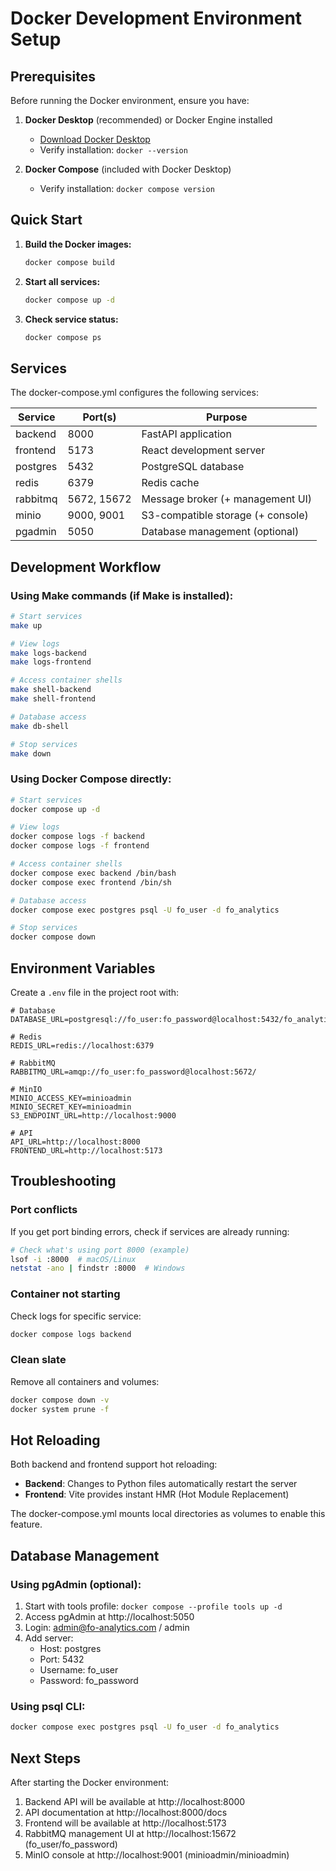 # Docker Development Environment Setup

## Prerequisites

Before running the Docker environment, ensure you have:

1. **Docker Desktop** (recommended) or Docker Engine installed
   - [Download Docker Desktop](https://www.docker.com/products/docker-desktop/)
   - Verify installation: `docker --version`

2. **Docker Compose** (included with Docker Desktop)
   - Verify installation: `docker compose version`

## Quick Start

1. **Build the Docker images:**
   ```bash
   docker compose build
   ```

2. **Start all services:**
   ```bash
   docker compose up -d
   ```

3. **Check service status:**
   ```bash
   docker compose ps
   ```

## Services

The docker-compose.yml configures the following services:

| Service    | Port(s)      | Purpose                           |
|------------|--------------|-----------------------------------|
| backend    | 8000         | FastAPI application               |
| frontend   | 5173         | React development server          |
| postgres   | 5432         | PostgreSQL database               |
| redis      | 6379         | Redis cache                       |
| rabbitmq   | 5672, 15672  | Message broker (+ management UI)  |
| minio      | 9000, 9001   | S3-compatible storage (+ console) |
| pgadmin    | 5050         | Database management (optional)    |

## Development Workflow

### Using Make commands (if Make is installed):

```bash
# Start services
make up

# View logs
make logs-backend
make logs-frontend

# Access container shells
make shell-backend
make shell-frontend

# Database access
make db-shell

# Stop services
make down
```

### Using Docker Compose directly:

```bash
# Start services
docker compose up -d

# View logs
docker compose logs -f backend
docker compose logs -f frontend

# Access container shells
docker compose exec backend /bin/bash
docker compose exec frontend /bin/sh

# Database access
docker compose exec postgres psql -U fo_user -d fo_analytics

# Stop services
docker compose down
```

## Environment Variables

Create a `.env` file in the project root with:

```env
# Database
DATABASE_URL=postgresql://fo_user:fo_password@localhost:5432/fo_analytics

# Redis
REDIS_URL=redis://localhost:6379

# RabbitMQ
RABBITMQ_URL=amqp://fo_user:fo_password@localhost:5672/

# MinIO
MINIO_ACCESS_KEY=minioadmin
MINIO_SECRET_KEY=minioadmin
S3_ENDPOINT_URL=http://localhost:9000

# API
API_URL=http://localhost:8000
FRONTEND_URL=http://localhost:5173
```

## Troubleshooting

### Port conflicts
If you get port binding errors, check if services are already running:
```bash
# Check what's using port 8000 (example)
lsof -i :8000  # macOS/Linux
netstat -ano | findstr :8000  # Windows
```

### Container not starting
Check logs for specific service:
```bash
docker compose logs backend
```

### Clean slate
Remove all containers and volumes:
```bash
docker compose down -v
docker system prune -f
```

## Hot Reloading

Both backend and frontend support hot reloading:

- **Backend**: Changes to Python files automatically restart the server
- **Frontend**: Vite provides instant HMR (Hot Module Replacement)

The docker-compose.yml mounts local directories as volumes to enable this feature.

## Database Management

### Using pgAdmin (optional):
1. Start with tools profile: `docker compose --profile tools up -d`
2. Access pgAdmin at http://localhost:5050
3. Login: admin@fo-analytics.com / admin
4. Add server:
   - Host: postgres
   - Port: 5432
   - Username: fo_user
   - Password: fo_password

### Using psql CLI:
```bash
docker compose exec postgres psql -U fo_user -d fo_analytics
```

## Next Steps

After starting the Docker environment:

1. Backend API will be available at http://localhost:8000
2. API documentation at http://localhost:8000/docs
3. Frontend will be available at http://localhost:5173
4. RabbitMQ management UI at http://localhost:15672 (fo_user/fo_password)
5. MinIO console at http://localhost:9001 (minioadmin/minioadmin)